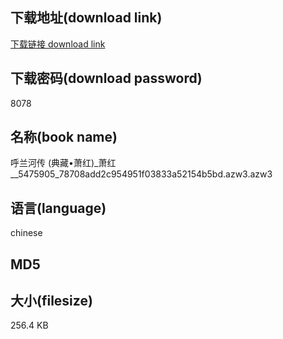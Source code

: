 ## 下载地址(download link)
[下载链接 download link](https://tutu365.netlify.app/?s=%E5%91%BC%E5%85%B0%E6%B2%B3%E4%BC%A0+%28%E5%85%B8%E8%97%8F%E2%80%A2%E8%90%A7%E7%BA%A2%29_%E8%90%A7%E7%BA%A2__5475905_78708add2c954951f03833a52154b5bd.azw3)

## 下载密码(download password)
8078

## 名称(book name)
呼兰河传 (典藏•萧红)_萧红__5475905_78708add2c954951f03833a52154b5bd.azw3.azw3

## 语言(language)
chinese

## MD5


## 大小(filesize)
256.4 KB
